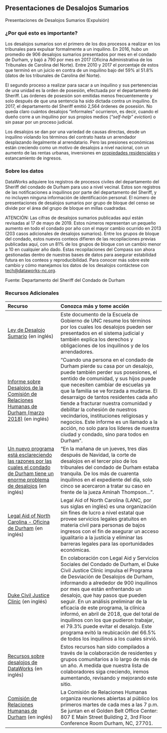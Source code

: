 ## Presentaciones de Desalojos Sumarios
Presentaciones de Desalojos Sumarios (Expulsión)

### ¿Por qué esto es importante?
Los desalojos sumarios son el primero de los dos procesos a realizar en los tribunales para expulsar formalmente a un inquilino. En 2016, hubo un promedio de 906 desalojos sumarios presentados por mes en el condado de Durham, y bajó a 790 por mes en 2017 (Oficina Administrativa de los Tribunales de Carolina del Norte). Entre 2010 y 2017 el porcentaje de estos que terminó en un juicio en contra de un inquilino bajo del 59% al 51.8% (datos de los tribunales de Carolina del Norte). 

El segundo proceso a realizar para sacar a un inquilino y sus pertenencias de una unidad es la orden de posesión, efectuada por el departamento del Sheriff. Las órdenes de posesión son emitidas menos frecuentemente y solo después de que una sentencia ha sido dictada contra un inquilino. En 2017, el departamento del Sheriff emitió 2,564 órdenes de posesión. No queda claro cuántos desalojos “informales” ocurrieron, es decir, cuando el dueño corre a un inquilino por sus propios medios (<i>“self-help” eviction</i>) o sin pasar por un proceso judicial.

Los desalojos se dan por una variedad de causas directas, desde un inquilino violando los términos del contrato hasta un arrendador desplazando ilegalmente al arrendatario. Pero las presiones económicas están creciendo como un motivo de desalojos a nivel nacional, con un aumento de las rentas urbanas, inversiones en [propiedades residenciales](http://www.heraldsun.com/news/business/article205977779.html) y estancamiento de ingresos.  

### Sobre los datos
DataWorks adquiere los registros de procesos civiles del departamento del Sheriff del condado de Durham para uso a nivel vecinal. Estos son registros de las notificaciones a inquilinos por parte del departamento del Sheriff, y no incluyen ninguna información de identificación personal. El número de presentaciones de desalojos sumarios por grupo de bloque del censo se divide por el área del grupo de bloque en millas cuadradas. 

ATENCIÓN: Las cifras de desalojos sumarios publicadas aquí están revisadas al 17 de mayo de 2019. Estos números representan un pequeño aumento en todo el condado por año con el mayor cambio ocurrido en 2013 (203 casos adicionales de desalojos sumarios). Entre los grupos de bloque del condado, estos nuevos conteos difieren de las recopilaciones previas publicadas aquí, con un 81% de los grupos de bloque con un cambio menor a 10 en cualquier año dado. Estas recopilaciones del Compass son ahora gestionadas dentro de nuestras bases de datos para asegurar estabilidad futura en los conteos y reproducibilidad. Para conocer más sobre este cambio y cómo manejamos los datos de los desalojos contáctese con tech@dataworks-nc.org.  

Fuente: Departamento del Sheriff del Condado de Durham  

### Recursos Adicionales

|Recurso | Conozca más y tome acción |
|:--- | :--- |
|[Ley de Desalojo Sumario](https://www.sog.unc.edu/sites/www.sog.unc.edu/files/course_materials/03Ejectorevised.pdf) (en inglés) | Este documento de la Escuela de Gobierno de UNC resume los términos por los cuales los desalojos pueden ser presentados en el sistema judicial y también explica los derechos y obligaciones de los inquilinos y de los arrendadores.
|[Informe sobre Desalojos de la Comisión de Relaciones Humanas de Durham (marzo 2018)](https://durhamnc.gov/DocumentCenter/View/20496) (en inglés) | “Cuando una persona en el condado de Durham pierde su casa por un desalojo, puede también perder sus posesiones, el sentido de comunidad, y sus hijos puede que necesiten cambiar de escuelas ya que la familia se ve forzada a mudarse. El desarraigo de tantos residentes cada año tiende a fracturar nuestra comunidad y debilitar la cohesión de nuestros vecindarios, instituciones religiosas y negocios. Este informe es un llamado a la acción, no solo para los líderes de nuestra ciudad y condado, sino para todos en Durham”.
|[Un nuevo programa está esclareciendo las razones por las cuales el condado de Durham tiene un enorme problema de desalojos](https://www.indyweek.com/indyweek/a-new-program-is-shedding-light-on-why-durham-county-has-such-a-huge-eviction-problem/Content?oid=10619834) (en inglés) | “En la mañana de un jueves, tres días después de Navidad, la corte de desalojos en el tercer piso de los tribunales del condado de Durham estaba tranquila. De los más de cuarenta inquilinos en el expediente del día, solo cinco se acercaron a tratar su caso en frente de la jueza Aminah Thompson...”.
|[Legal Aid of North Carolina - Oficina de Durham](https://www.lawhelpnc.org/organization/legal-aid-of-north-carolina-durham-office?ref=5sz8n) (en inglés) | Legal Aid of North Carolina (LANC, por sus siglas en inglés) es una organización sin fines de lucro a nivel estatal que provee servicios legales gratuitos en materia civil para personas de bajos ingresos con el fin de asegurar un acceso igualitario a la justicia y eliminar las barreras legales para las oportunidades económicas.   
|[Duke Civil Justice Clinic](https://law.duke.edu/civiljustice/) (en inglés) | En colaboración con Legal Aid y Servicios Sociales del Condado de Durham, el Duke Civil Justice Clinic impulsa el Programa de Desviación de Desalojos de Durham, informando a alrededor de 900 inquilinos por mes que están enfrentando un desalojo, que hay pasos que pueden seguir. En un análisis preliminar de la eficacia de este programa, la clínica informó, en abril de 2018, que del total de inquilinos con los que pudieron trabajar, el 79.3% puede evitar el desalojo. Este programa evitó la reubicación del 66.5% de todos los inquilinos a los cuales sirvió.  
|[Recursos sobre desalojos de DataWorks](https://dataworks-nc.org/evictions/) (en inglés) | Estos recursos han sido compilados a través de la colaboración de residentes y grupos comunitarios a lo largo de más de un año. A medida que nuestra lista de colaboradores siga creciendo, iremos aumentando, revisando y mejorando este sitio. |
[Comisión de Relaciones Humanas de Durham](https://durhamnc.gov/1193/Human-Relations-Commission) (en inglés) | La Comisión de Relaciones Humanas organiza reuniones abiertas al público los primeros martes de cada mes a las 7 p.m. Se juntan en el Golden Belt Office Center: 807 E Main Street Building 2, 3rd Floor Conference Room Durham, NC, 27701.
